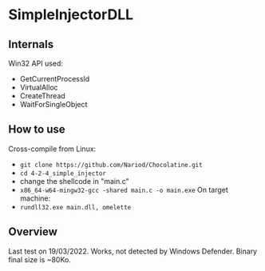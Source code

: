 # SimpleInjectorDLL

## Internals
Win32 API used:
* GetCurrentProcessId
* VirtualAlloc 
* CreateThread
* WaitForSingleObject


## How to use
Cross-compile from Linux: 
- `git clone https://github.com/Nariod/Chocolatine.git`
- `cd 4-2-4_simple_injector`
- change the shellcode in "main.c"
- `x86_64-w64-mingw32-gcc -shared main.c -o main.exe`
On target machine:
- `rundll32.exe main.dll, omelette`


## Overview
Last test on 19/03/2022.
Works, not detected by Windows Defender. Binary final size is ~80Ko.